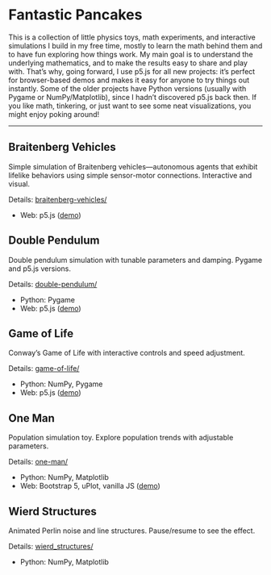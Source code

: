 # Fantastic Pancakes


This is a collection of little physics toys, math experiments, and interactive simulations I build in my free time, mostly to learn the math behind them and to have fun exploring how things work. My main goal is to understand the underlying mathematics, and to make the results easy to share and play with. That’s why, going forward, I use p5.js for all new projects: it’s perfect for browser-based demos and makes it easy for anyone to try things out instantly. Some of the older projects have Python versions (usually with Pygame or NumPy/Matplotlib), since I hadn’t discovered p5.js back then. If you like math, tinkering, or just want to see some neat visualizations, you might enjoy poking around!

---


## Braitenberg Vehicles

Simple simulation of Braitenberg vehicles—autonomous agents that exhibit lifelike behaviors using simple sensor-motor connections. Interactive and visual.

Details: [braitenberg-vehicles/](https://github.com/PeithonKing/fantastic-pancakes/tree/main/braitenberg-vehicles)

- Web: p5.js ([demo](https://peithonking.github.io/fantastic-pancakes/braitenberg-vehicles/))


## Double Pendulum

Double pendulum simulation with tunable parameters and damping. Pygame and p5.js versions.

Details: [double-pendulum/](https://github.com/PeithonKing/fantastic-pancakes/tree/main/double-pendulum)

- Python: Pygame
- Web: p5.js ([demo](https://peithonking.github.io/fantastic-pancakes/double-pendulum/))

## Game of Life

Conway’s Game of Life with interactive controls and speed adjustment.

Details: [game-of-life/](https://github.com/PeithonKing/fantastic-pancakes/tree/main/game-of-life/)

- Python: NumPy, Pygame
- Web: p5.js ([demo](https://peithonking.github.io/fantastic-pancakes/game-of-life/))

## One Man

Population simulation toy. Explore population trends with adjustable parameters.

Details: [one-man/](https://github.com/PeithonKing/fantastic-pancakes/tree/main/one-man/)

- Python: NumPy, Matplotlib
- Web: Bootstrap 5, uPlot, vanilla JS ([demo](https://peithonking.github.io/fantastic-pancakes/one-man/))

## Wierd Structures

Animated Perlin noise and line structures. Pause/resume to see the effect.

Details: [wierd_structures/](https://github.com/PeithonKing/fantastic-pancakes/tree/main/wierd_structures/)

- Python: NumPy, Matplotlib
